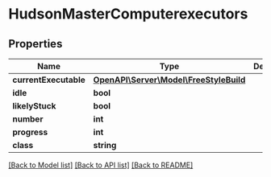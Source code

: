 # HudsonMasterComputerexecutors

## Properties
Name | Type | Description | Notes
------------ | ------------- | ------------- | -------------
**currentExecutable** | [**OpenAPI\Server\Model\FreeStyleBuild**](FreeStyleBuild.md) |  | [optional] 
**idle** | **bool** |  | [optional] 
**likelyStuck** | **bool** |  | [optional] 
**number** | **int** |  | [optional] 
**progress** | **int** |  | [optional] 
**class** | **string** |  | [optional] 

[[Back to Model list]](../README.md#documentation-for-models) [[Back to API list]](../README.md#documentation-for-api-endpoints) [[Back to README]](../README.md)


